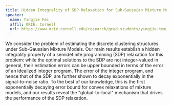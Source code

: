 ```yaml
---
title: Hidden Integrality of SDP Relaxation for Sub-Gaussian Mixture Models
speaker:
  name: Yingjie Fei
  affil: ORIE, Cornell
  url: https://www.orie.cornell.edu/research/grad-students/yingjie-tom-fei
---
```


We consider the problem of estimating the discrete clustering structures under Sub-Gaussian Mixture Models. Our main results establish a hidden integrality property of a semidefinite programming (SDP) relaxation for this problem: while the optimal solutions to the SDP are not integer-valued in general, their estimation errors can be upper bounded in terms of the error of an idealized integer program. The error of the integer program, and hence that of the SDP, are further shown to decay exponentially in the signal-to-noise ratio. To the best of our knowledge, this is the first exponentially decaying error bound for convex relaxations of mixture models, and our results reveal the "global-to-local" mechanism that drives the performance of the SDP relaxation.

